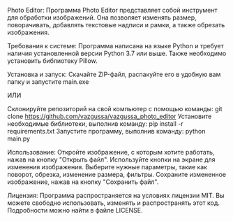 Photo Editor:
Программа Photo Editor представляет собой инструмент для обработки изображений. Она позволяет изменять размер, поворачивать, добавлять текстовые надписи и рамки, а также обрезать изображения.

Требования к системе:
Программа написана на языке Python и требует наличия установленной версии Python 3.7 или выше. Также необходимо установить библиотеку Pillow.

Установка и запуск:
Скачайте ZIP-файл, распакуйте его в удобную вам папку и запустите main.exe

ИЛИ 

Склонируйте репозиторий на свой компьютер с помощью команды: git clone https://github.com/vazgussa/vazgussa_photo_editor
Установите необходимые библиотеки, выполнив команду: pip install -r requirements.txt
Запустите программу, выполнив команду: python main.py

Использование:
Откройте изображение, с которым хотите работать, нажав на кнопку "Открыть файл".
Используйте кнопки на экране для изменения изображения. Выберите нужные параметры, такие как поворот, обрезка, изменение размера, фильтры.
Сохраните измененное изображение, нажав на кнопку "Сохранить файл".

Лицензия:
Программа распространяется на условиях лицензии MIT. Вы можете свободно использовать, изменять и распространять этот код. Подробности можно найти в файле LICENSE.
